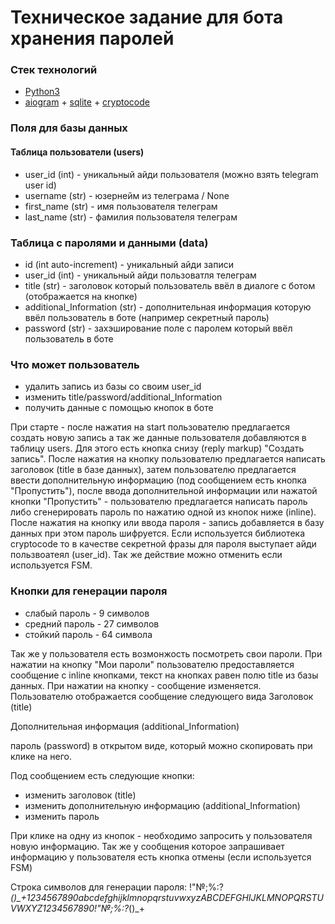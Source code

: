 # Техническое задание для бота хранения паролей

### Стек технологий
+ [Python3](https://www.python.org/downloads/ "python3")
+ [aiogram](https://github.com/aiogram/aiogram "aiogram") + [sqlite](https://www.sqlite.org/index.html "sqlite") +   [cryptocode](https://pypi.org/project/cryptocode/ "cryptocode")

### Поля для базы данных
#### Таблица пользователи (users)
+ user_id (int) - уникальный айди пользователя (можно взять telegram user id)
+ username (str) - юзернейм из телеграма / None 
+ first_name (str) - имя пользователя телеграм
+ last_name (str) - фамилия пользователя телеграм

### Таблица с паролями и данными (data)
+ id (int auto-increment) - уникальный айди записи
+ user_id (int) - уникальный айди пользоватля телеграм
+ title (str) - заголовок который пользователь ввёл в диалоге с ботом (отображается на кнопке)
+ additional_Information (str) - дополнительная информация которую ввёл пользователь в боте (например секретный пароль)
+ password (str) - захэширование поле с паролем который ввёл пользователь в боте


### Что может пользователь
+ удалить запись из базы со своим user_id
+ изменить title/password/additional_Information
+ получить данные с помощью кнопок в боте

При старте - после нажатия на start пользователю предлагается создать новую запись а так же данные пользователя добавляются в таблицу users. Для этого есть кнопка снизу (reply markup) "Создать запись". После нажатия на кнопку пользователю предлагается написать заголовок (title в базе данных), затем пользователю предлагается ввести дополнительную информацию (под сообщением есть кнопка "Пропустить"), после ввода дополнительной информации или нажатой кнопки "Пропустить" - пользователю предлагается написать пароль либо сгенерировать пароль по нажатию одной из кнопок ниже (inline). После нажатия на кнопку или ввода пароля - запись добавляется в базу данных при этом пароль шифруется. Если используется библиотека cryptocode то в качестве секретной фразы для пароля выступает айди пользвоатеял (user_id). Так же действие можно отменить если используется FSM.

### Кнопки для генерации пароля
+ слабый пароль - 9 символов
+ средний пароль - 27 символов
+ стойкий пароль - 64 символа

Так же у пользователя есть возмонжость посмотреть свои пароли. При нажатии на кнопку "Мои пароли" пользователю предоставляется сообщение с inline кнопками, текст на кнопках равен полю title из базы данных. При нажатии на кнопку - сообщение изменяется. Пользователю отображается сообщение следующего вида
Заголовок (title)

Дополнительная информация (additional_Information)

пароль (password) в открытом виде, который можно скопировать при клике на него. 

Под сообщением есть следующие кнопки:
+ изменить заголовок (title)
+ изменить дополнительную информацию (additional_Information)
+ изменить пароль

При клике на одну из кнопок - необходимо запросить у пользователя новую информацию. Так же у сообщения которое запрашивает информацию у пользователя есть кнопка отмены (если используется FSM)

Строка символов для генерации пароля: !"№;%:?*()_+1234567890abcdefghijklmnopqrstuvwxyzABCDEFGHIJKLMNOPQRSTUVWXYZ1234567890!"№;%:?*()_+

